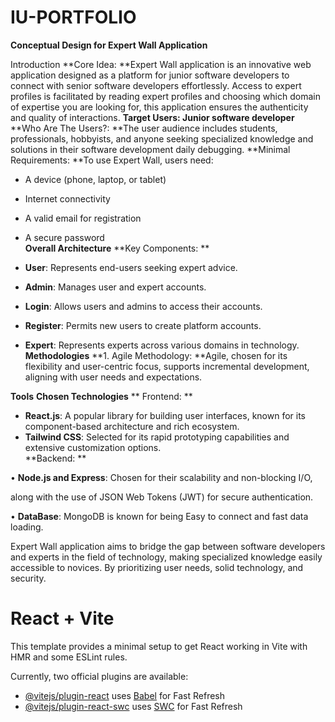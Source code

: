 # IU-PORTFOLIO

**Conceptual Design for Expert Wall Application**

Introduction
 **Core Idea: **Expert Wall application is an innovative web application designed as a platform for junior software developers to connect with senior software developers effortlessly. Access to expert profiles is facilitated by reading expert profiles and choosing which domain of expertise you are looking for, this application ensures the authenticity and quality of interactions.
 **Target Users: Junior software developer**
 **Who Are The Users?: **The user audience includes students, professionals, hobbyists, and anyone seeking specialized knowledge and solutions in their software development daily debugging.
 **Minimal Requirements: **To use Expert Wall, users need: 

-  A device (phone, laptop, or tablet)  
-  Internet connectivity  
-  A valid email for registration  
-  A secure password  
**Overall Architecture**
 **Key Components: ** 

-  **User**: Represents end-users seeking expert advice.  
-  **Admin**: Manages user and expert accounts.  
-  **Login**: Allows users and admins to access their accounts.  
-  **Register**: Permits new users to create platform accounts.  
-  **Expert**: Represents experts across various domains in technology.  
**Methodologies**
 **1. Agile Methodology: **Agile, chosen for its flexibility and user-centric focus, supports incremental development, aligning with user needs and expectations. 

**Tools**
 **Chosen Technologies**
** Frontend: ** 

-  **React.js**: A popular library for building user interfaces, known for its component-based architecture and rich ecosystem.  
-  **Tailwind CSS**: Selected for its rapid prototyping capabilities and extensive customization options.  
**Backend: ** 

• **Node.js and Express**: Chosen for their scalability and non-blocking I/O, 

along with the use of JSON Web Tokens (JWT) for secure authentication.

• **DataBase**: MongoDB is known for being Easy to connect and fast data loading.



Expert Wall application aims to bridge the gap between software developers and experts in the field of technology, making specialized knowledge easily accessible to novices. By prioritizing user needs, solid technology, and security. 

# React + Vite

This template provides a minimal setup to get React working in Vite with HMR and some ESLint rules.

Currently, two official plugins are available:

- [@vitejs/plugin-react](https://github.com/vitejs/vite-plugin-react/blob/main/packages/plugin-react/README.md) uses [Babel](https://babeljs.io/) for Fast Refresh
- [@vitejs/plugin-react-swc](https://github.com/vitejs/vite-plugin-react-swc) uses [SWC](https://swc.rs/) for Fast Refresh
